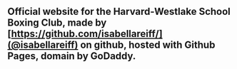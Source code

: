 ## Official website for the Harvard-Westlake School Boxing Club, made by [https://github.com/isabellareiff/](@isabellareiff) on github, hosted with Github Pages, domain by GoDaddy.
